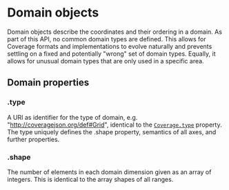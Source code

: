 # Domain objects

Domain objects describe the coordinates and their ordering in a domain.
As part of this API, no common domain types are defined.
This allows for Coverage formats and implementations to evolve naturally and prevents settling on a fixed and potentially "wrong" set of domain types. Equally, it allows for unusual domain types that are only used in a specific area.

## Domain properties

### .type

A URI as identifier for the type of domain, e.g. "http://coveragejson.org/def#Grid", identical to the [`Coverage.type`](Coverage.md) property.
The type uniquely defines the .shape property, semantics of all axes, and further properties.

### .shape

The number of elements in each domain dimension given as an array of integers.
This is identical to the array shapes of all ranges.
